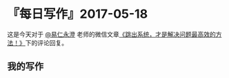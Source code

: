 # 『每日写作』2017-05-18

这是今天对于 [@易仁永澄](http://weibo.com/u/1640237087) 老师的微信文章[《跳出系统，才是解决问题最高效的方法！》](http://mp.weixin.qq.com/s/8J3iboucJfqfA92tM5IQZw)下的评论回复。

## 我的写作